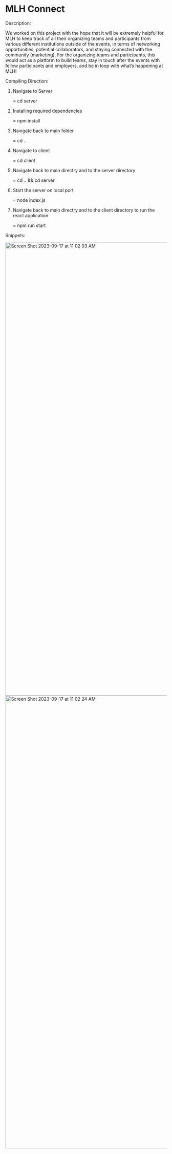 # MLH Connect

Description:

We worked on this project with the hope that it will be extremely helpful for MLH to keep track of all their organizing teams and participants from various different institutions outside of the events, in terms of networking opportunities, potential collaborators, and staying connected with the community (marketing). 
For the organizing teams and participants, this would act as a platform to build teams, stay in touch after the events with fellow participants and employers, and be in loop with what’s happening at MLH!


Compiling Direction:

1. Navigate to Server 

    = cd server

2. Installing required dependencies

    = npm install

3. Navigate back to main folder

    = cd ..

4. Navigate to client

    = cd client

5. Navigate back to main directry and to the server directory 

    = cd .. && cd server

6. Start the server on local port 

    = node index.js

7. Navigate back to main directry and to the client directory to run the react application

    = npm run start



Snippets: 


<img width="1415" alt="Screen Shot 2023-09-17 at 11 02 03 AM" src="https://github.com/athrvaarora/HackSMU/assets/123106586/827061e8-9834-4354-8d29-40fa06b256c1">

<img width="1415" alt="Screen Shot 2023-09-17 at 11 02 24 AM" src="https://github.com/athrvaarora/HackSMU/assets/123106586/122a42ab-b990-4dde-af03-8de685627a32">




